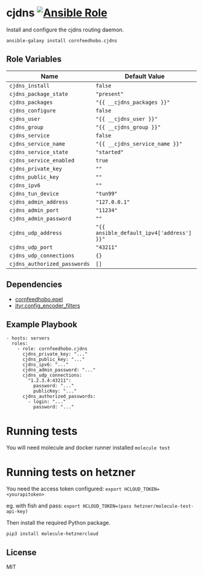 cjdns [![Ansible Role](https://img.shields.io/ansible/role/d/14150.svg)](https://galaxy.ansible.com/cornfeedhobo/cjdns)
=====

Install and configure the cjdns routing daemon.

    ansible-galaxy install cornfeedhobo.cjdns

Role Variables
--------------

|Name|Default Value|
|-|-|
| `cjdns_install` | `false` |
| `cjdns_package_state` | `"present"` |
| `cjdns_packages` | `"{{ __cjdns_packages }}"` |
| `cjdns_configure` | `false` |
| `cjdns_user` | `"{{ __cjdns_user }}"` |
| `cjdns_group` | `"{{ __cjdns_group }}"` |
| `cjdns_service` | `false` |
| `cjdns_service_name` | `"{{ __cjdns_service_name }}"` |
| `cjdns_service_state` | `"started"` |
| `cjdns_service_enabled` | `true` |
| `cjdns_private_key` | `""` |
| `cjdns_public_key` | `""` |
| `cjdns_ipv6` | `""` |
| `cjdns_tun_device` | `"tun99"` |
| `cjdns_admin_address` | `"127.0.0.1"` |
| `cjdns_admin_port` | `"11234"` |
| `cjdns_admin_password` | `""` |
| `cjdns_udp_address` | `"{{ ansible_default_ipv4['address'] }}"` |
| `cjdns_udp_port` | `"43211"` |
| `cjdns_udp_connections` | `{}` |
| `cjdns_authorized_passwords` | `[]` |

Dependencies
------------

- [cornfeedhobo.epel](https://github.com/cornfeedhobo/ansible-role-epel)
- [jtyr.config_encoder_filters](https://github.com/jtyr/ansible-config_encoder_filters)

Example Playbook
----------------

    - hosts: servers
      roles:
        - role: cornfeedhobo.cjdns
          cjdns_private_key: "..."
          cjdns_public_key: "..."
          cjdns_ipv6: "..."
          cjdns_admin_password: "..."
          cjdns_udp_connections:
            "1.2.3.4:43211":
              password: "..."
              publicKey: "..."
          cjdns_authorized_passwords:
            - login: "..."
              password: "..."

# Running tests

You will need molecule and docker runner installed
`molecule test`

# Running tests on hetzner

You need the access token configured:
`export HCLOUD_TOKEN=<yourapitoken>`

eg. with fish and pass:
`export HCLOUD_TOKEN=(pass hetzner/molecule-test-api-key)`

Then install the required Python package.

`pip3 install molecule-hetznercloud`

License
-------

MIT
